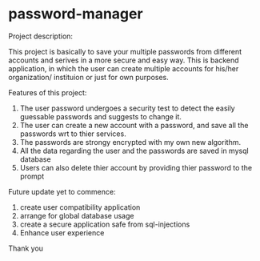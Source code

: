 # password-manager

Project description:

This project is basically to save your multiple passwords from different accounts and serives in a more secure and easy way.
This is backend application, in which the user can create multiple accounts for his/her organization/ instituion or just for own purposes.

Features of this project:

1. The user password undergoes a security test to detect the easily guessable passwords and suggests to change it.
2. The user can create a new account with a password, and save all the passwords wrt to thier services.
3. The passwords are strongy encrypted with my own new algorithm.
4. All the data regarding the user and the passwords are saved in mysql database
5. Users can also delete thier account by providing thier password to the prompt

Future update yet to commence:
1. create user compatibility application
2. arrange for global database usage
3. create a secure application safe from sql-injections
4. Enhance user experience

Thank you
